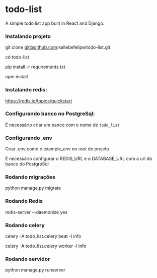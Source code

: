 # todo-list
A simple todo list app built in React and Django.

### Instalando projeto
git clone git@github.com:kallebefelipe/todo-list.git

cd todo-list

pip install -r requirements.txt

npm install

### Instalando redis: 

https://redis.io/topics/quickstart

### Configurando banco no PostgreSql:

É necessário criar um banco com o nome de `todo_list`

### Configurando .env

Criar .env como o example_env no root do projeto

É necessário configurar o REDIS_URL e o DATABASE_URL com a url do banco do PostgreSql

### Rodando migrações

python manage.py migrate

### Rodando Redis

redis-server --daemonize yes

### Rodando celery

celery -A todo_list.celery beat -l info

celery -A todo_list.celery worker -l info

### Rodando servidor

python manage.py runserver
